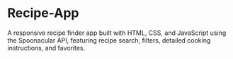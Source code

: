 # Recipe-App
A responsive recipe finder app built with HTML, CSS, and JavaScript using the Spoonacular API, featuring recipe search, filters, detailed cooking instructions, and favorites.
